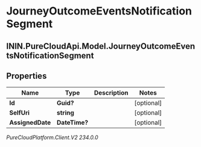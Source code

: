 # JourneyOutcomeEventsNotificationSegment

## ININ.PureCloudApi.Model.JourneyOutcomeEventsNotificationSegment

## Properties

|Name | Type | Description | Notes|
|------------ | ------------- | ------------- | -------------|
| **Id** | **Guid?** |  | [optional] |
| **SelfUri** | **string** |  | [optional] |
| **AssignedDate** | **DateTime?** |  | [optional] |



_PureCloudPlatform.Client.V2 234.0.0_
